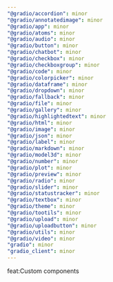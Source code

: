 ```yaml
---
"@gradio/accordion": minor
"@gradio/annotatedimage": minor
"@gradio/app": minor
"@gradio/atoms": minor
"@gradio/audio": minor
"@gradio/button": minor
"@gradio/chatbot": minor
"@gradio/checkbox": minor
"@gradio/checkboxgroup": minor
"@gradio/code": minor
"@gradio/colorpicker": minor
"@gradio/dataframe": minor
"@gradio/dropdown": minor
"@gradio/fallback": minor
"@gradio/file": minor
"@gradio/gallery": minor
"@gradio/highlightedtext": minor
"@gradio/html": minor
"@gradio/image": minor
"@gradio/json": minor
"@gradio/label": minor
"@gradio/markdown": minor
"@gradio/model3d": minor
"@gradio/number": minor
"@gradio/plot": minor
"@gradio/preview": minor
"@gradio/radio": minor
"@gradio/slider": minor
"@gradio/statustracker": minor
"@gradio/textbox": minor
"@gradio/theme": minor
"@gradio/tootils": minor
"@gradio/upload": minor
"@gradio/uploadbutton": minor
"@gradio/utils": minor
"@gradio/video": minor
"gradio": minor
"gradio_client": minor
---
```


feat:Custom components
